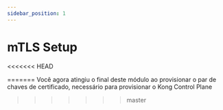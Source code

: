 ```yaml
---
sidebar_position: 1
---
```


# mTLS Setup
<<<<<<< HEAD
<!-- 
<h1>mTLS Setup</h1>
=======
Mutual TLS, ou mTLS para abreviar, é um método para autenticação mútua. O mTLS garante que as partes em cada extremidade de uma conexão de rede sejam quem afirmam ser, verificando se ambas têm a chave privada correta. As informações em seus respectivos certificados TLS fornecem verificação adicional.

O mTLS é freqüentemente usado em estruturas de segurança Zero Trust para verificar usuários, dispositivos e servidores dentro de uma organização. Também pode ajudar a manter as APIs seguras.
>>>>>>> master

Zero Trust significa que nenhum usuário, dispositivo ou tráfego de rede é confiável por padrão, uma abordagem que ajuda a eliminar muitas vulnerabilidades de segurança.

No modo híbrido, o mTLS é usado para autenticação de forma que a chave privada real nunca seja transferida na rede e a comunicação entre os nós CP e DP seja segura.

Antes de usar o modo híbrido, você precisa de um certificado / par de chaves. O Kong Gateway oferece dois modos para lidar com pares de certificados / chaves:

 - **Modo compartilhado** (Padrão): Use o Kong CLI para gerar um certificado / par de chaves e, a seguir, distribua as cópias entre os nós. O certificado / par de chaves é compartilhado pelos nós CP e DP.
 - **Modo PKI**: Fornece certificados assinados por uma autoridade de certificação central (CA). O Kong valida ambos os lados verificando se eles são do mesmo CA. Isso elimina os riscos associados ao transporte de chaves privadas.

## Crie um certificado / par de chaves
Para facilitar a implantação, usaremos o modo compartilhado e o OpenSSL para emitir o par. O comando abaixo cria dois arquivos cluster.key e cluster.crt.

```bash
  openssl req -new -x509 -nodes -newkey ec:<(openssl ecparam -name secp384r1) \
    -keyout ./cluster.key -out ./cluster.crt \
    -days 1095 -subj "/CN=kong_clustering"
```

### Crie um namespace para o Control plane kong e os Data Plane kong
```bash
  kubectl create namespace kong
```

```bash
  kubectl create namespace kong-dp
```

### Crie um secret do Kubernetes com o par
```bash
  kubectl create secret tls kong-cluster-cert --cert=./cluster.crt --key=./cluster.key -n kong
```

### Monte a chave de licença como Kubernetes Secret
Para namespace do control plane
```bash
  kubectl create secret -n kong generic kong-enterprise-license --from-file=license=./license.json
```

Para namespace de data plane
```bash
  kubectl create secret -n kong-dp generic kong-enterprise-license --from-file=license=./license.json
```

<<<<<<< HEAD
<p>
  Você agora atingiu o final deste módulo ao provisionar o par de chaves de certificado, necessário para provisionar o Kong Control Plane
</p> -->
=======
Você agora atingiu o final deste módulo ao provisionar o par de chaves de certificado, necessário para provisionar o Kong Control Plane
>>>>>>> master
